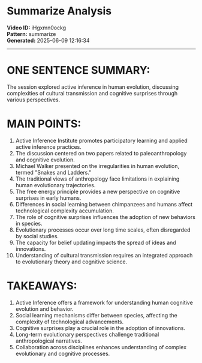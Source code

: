 # Summarize Analysis

**Video ID:** iHgxmn0ockg  
**Pattern:** summarize  
**Generated:** 2025-06-09 12:16:34  

---

# ONE SENTENCE SUMMARY:
The session explored active inference in human evolution, discussing complexities of cultural transmission and cognitive surprises through various perspectives.

# MAIN POINTS:
1. Active Inference Institute promotes participatory learning and applied active inference practices.
2. The discussion centered on two papers related to paleoanthropology and cognitive evolution.
3. Michael Walker presented on the irregularities in human evolution, termed "Snakes and Ladders."
4. The traditional views of anthropology face limitations in explaining human evolutionary trajectories.
5. The free energy principle provides a new perspective on cognitive surprises in early humans.
6. Differences in social learning between chimpanzees and humans affect technological complexity accumulation.
7. The role of cognitive surprises influences the adoption of new behaviors in species.
8. Evolutionary processes occur over long time scales, often disregarded by social studies.
9. The capacity for belief updating impacts the spread of ideas and innovations.
10. Understanding of cultural transmission requires an integrated approach to evolutionary theory and cognitive science.

# TAKEAWAYS:
1. Active Inference offers a framework for understanding human cognitive evolution and behavior.
2. Social learning mechanisms differ between species, affecting the complexity of technological advancements.
3. Cognitive surprises play a crucial role in the adoption of innovations.
4. Long-term evolutionary perspectives challenge traditional anthropological narratives.
5. Collaboration across disciplines enhances understanding of complex evolutionary and cognitive processes.